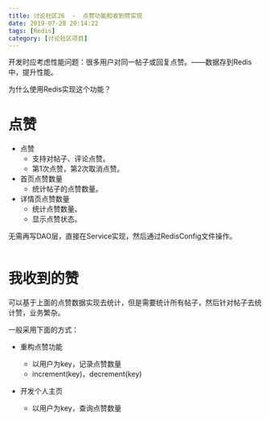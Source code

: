 ```yaml
---
title: 讨论社区26  -  点赞功能和收到赞实现
date: 2019-07-28 20:14:22
tags: [Redis]
category: [讨论社区项目]
---
```


开发时应考虑性能问题：很多用户对同一帖子或回复点赞。——数据存到Redis中，提升性能。

为什么使用Redis实现这个功能？



# 点赞

- 点赞
  - 支持对帖子、评论点赞。
  - 第1次点赞，第2次取消点赞。
- 首页点赞数量
  - 统计帖子的点赞数量。
- 详情页点赞数量
  - 统计点赞数量。
  - 显示点赞状态。

无需再写DAO层，直接在Service实现，然后通过RedisConfig文件操作。

```java

```



# 我收到的赞

可以基于上面的点赞数据实现去统计，但是需要统计所有帖子，然后针对帖子去统计赞，业务繁杂。

一般采用下面的方式：

- 重构点赞功能
  - 以用户为key，记录点赞数量
  - increment(key)，decrement(key)



- 开发个人主页
  - 以用户为key，查询点赞数量

